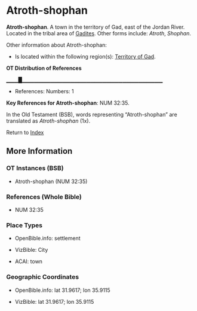 # Atroth-shophan
**Atroth-shophan**. 
A town in the territory of Gad, east of the Jordan River. 
Located in the tribal area of [Gadites](../../../groups/md/acai/Gad.md). 
Other forms include: 
*Atroth*, *Shophan*. 




Other information about Atroth-shophan:


* Is located within the following region(s): 
[Territory of Gad](TerritoryOfGad.md). 


**OT Distribution of References**

▁▁▁█▁▁▁▁▁▁▁▁▁▁▁▁▁▁▁▁▁▁▁▁▁▁▁▁▁▁▁▁▁▁▁▁▁▁▁
* References: Numbers: 1



**Key References for Atroth-shophan**: 
NUM 32:35. 


In the Old Testament (BSB), words representing “Atroth-shophan” are translated as 
*Atroth-shophan* (1x). 




Return to [Index](00-Index.md)

## More Information

### OT Instances (BSB)

* Atroth-shophan (NUM 32:35)



### References (Whole Bible)

* NUM 32:35


### Place Types

* OpenBible.info: settlement

* VizBible: City

* ACAI: town



### Geographic Coordinates

* OpenBible.info: lat 31.9617; lon 35.9115

* VizBible: lat 31.9617; lon 35.9115




